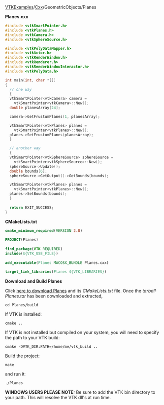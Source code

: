 [VTKExamples](/home/)/[Cxx](/Cxx)/GeometricObjects/Planes

**Planes.cxx**
```c++
#include <vtkSmartPointer.h>
#include <vtkPlanes.h>
#include <vtkCamera.h>
#include <vtkSphereSource.h>

#include <vtkPolyDataMapper.h>
#include <vtkActor.h>
#include <vtkRenderWindow.h>
#include <vtkRenderer.h>
#include <vtkRenderWindowInteractor.h>
#include <vtkPolyData.h>

int main(int, char *[])
{
  // one way
  {
  vtkSmartPointer<vtkCamera> camera =
    vtkSmartPointer<vtkCamera>::New();
  double planesArray[24];

  camera->GetFrustumPlanes(1, planesArray);

  vtkSmartPointer<vtkPlanes> planes =
    vtkSmartPointer<vtkPlanes>::New();
  planes->SetFrustumPlanes(planesArray);
  }

  // another way
  {
  vtkSmartPointer<vtkSphereSource> sphereSource =
    vtkSmartPointer<vtkSphereSource>::New();
  sphereSource->Update();
  double bounds[6];
  sphereSource->GetOutput()->GetBounds(bounds);

  vtkSmartPointer<vtkPlanes> planes =
    vtkSmartPointer<vtkPlanes>::New();
  planes->SetBounds(bounds);
  }
  
  return EXIT_SUCCESS;
}
```
**CMakeLists.txt**
```cmake
cmake_minimum_required(VERSION 2.8)
 
PROJECT(Planes)
 
find_package(VTK REQUIRED)
include(${VTK_USE_FILE})
 
add_executable(Planes MACOSX_BUNDLE Planes.cxx)
 
target_link_libraries(Planes ${VTK_LIBRARIES})
```

**Download and Build Planes**

Click [here to download Planes](https://github.com/lorensen/VTKWikiExamplesTarballs/raw/master/Planes.tar) and its *CMakeLists.txt* file.
Once the *tarball Planes.tar* has been downloaded and extracted,
```
cd Planes/build 
```
If VTK is installed:
```
cmake ..
```
If VTK is not installed but compiled on your system, you will need to specify the path to your VTK build:
```
cmake -DVTK_DIR:PATH=/home/me/vtk_build ..
```
Build the project:
```
make
```
and run it:
```
./Planes
```
**WINDOWS USERS PLEASE NOTE:** Be sure to add the VTK bin directory to your path. This will resolve the VTK dll's at run time.

